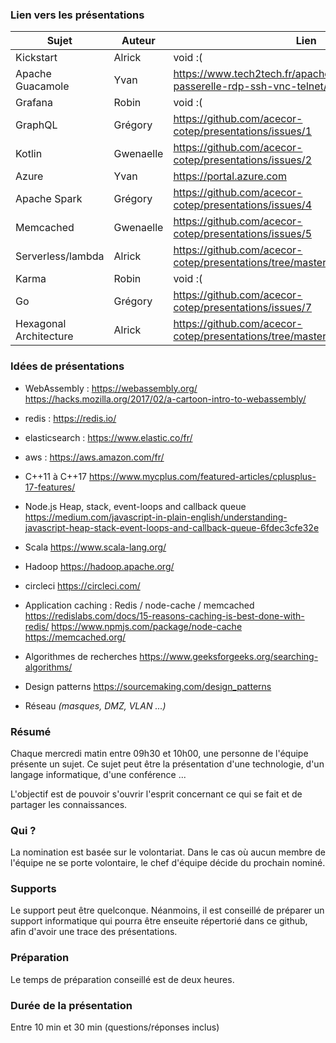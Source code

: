 ### Lien vers les présentations

| Sujet | Auteur | Lien |
|-------|--------|------|
| Kickstart | Alrick | void :( |
| Apache Guacamole | Yvan | https://www.tech2tech.fr/apache-guacamole-passerelle-rdp-ssh-vnc-telnet/ |
| Grafana | Robin | void :( | 
| GraphQL | Grégory | https://github.com/acecor-cotep/presentations/issues/1 |
| Kotlin | Gwenaelle | https://github.com/acecor-cotep/presentations/issues/2 |
| Azure | Yvan | https://portal.azure.com |
| Apache Spark | Grégory | https://github.com/acecor-cotep/presentations/issues/4 |
| Memcached | Gwenaelle | https://github.com/acecor-cotep/presentations/issues/5 |
| Serverless/lambda | Alrick | https://github.com/acecor-cotep/presentations/tree/master/serverless |
| Karma | Robin | void :( |
| Go | Grégory | https://github.com/acecor-cotep/presentations/issues/7 |
| Hexagonal Architecture | Alrick | https://github.com/acecor-cotep/presentations/tree/master/hexagonal_architecture |


### Idées de présentations

- WebAssembly : https://webassembly.org/ https://hacks.mozilla.org/2017/02/a-cartoon-intro-to-webassembly/

- redis : https://redis.io/

- elasticsearch : https://www.elastic.co/fr/

- aws : https://aws.amazon.com/fr/

- C++11 à C++17 https://www.mycplus.com/featured-articles/cplusplus-17-features/

- Node.js Heap, stack, event-loops and callback queue https://medium.com/javascript-in-plain-english/understanding-javascript-heap-stack-event-loops-and-callback-queue-6fdec3cfe32e

- Scala https://www.scala-lang.org/

- Hadoop https://hadoop.apache.org/

- circleci https://circleci.com/

- Application caching : Redis / node-cache / memcached https://redislabs.com/docs/15-reasons-caching-is-best-done-with-redis/ https://www.npmjs.com/package/node-cache https://memcached.org/

- Algorithmes de recherches https://www.geeksforgeeks.org/searching-algorithms/

- Design patterns https://sourcemaking.com/design_patterns

- Réseau _(masques, DMZ, VLAN ...)_

### Résumé

Chaque mercredi matin entre 09h30 et 10h00, une personne de l'équipe présente un sujet. Ce sujet peut être la présentation d'une technologie, d'un langage informatique, d'une conférence ...

L'objectif est de pouvoir s'ouvrir l'esprit concernant ce qui se fait et de partager les connaissances.

### Qui ?

La nomination est basée sur le volontariat. Dans le cas où aucun membre de l'équipe ne se porte volontaire, le chef d'équipe décide du prochain nominé.

### Supports

Le support peut être quelconque. Néanmoins, il est conseillé de préparer un support informatique qui pourra être enseuite répertorié dans ce github, afin d'avoir une trace des présentations.

### Préparation

Le temps de préparation conseillé est de deux heures.

### Durée de la présentation

Entre 10 min et 30 min (questions/réponses inclus)
